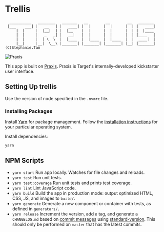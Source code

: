 # Trellis

```
  __________   ________   _______   __        __        __   _______
 |___    ___| |   __   | |   ____| |  |      |  |      |  | |   ____|
     |  |     |  |__|  | |  |__    |  |      |  |      |  | |  |____
     |  |     |   _   _| |   __|   |  |      |  |      |  | |____   |
     |  |     |  | \  \  |  |____  |  |____  |  |____  |  |  ____|  |
     |__|     |__|  \__\ |_______| |_______| |_______| |__| |_______|     (C)Stephanie.Tam
```


![Praxis](https://git.target.com/avatars/u/5724?s=200)

This app is built on [Praxis](https://praxis.target.com/). Praxis is Target's internally-developed kickstarter user interface.

## Setting Up trellis
Use the version of node specified in the `.nvmrc` file.

### Installing Packages

Install [Yarn](https://yarnpkg.com) for package management. Follow the [installation instructions](https://yarnpkg.com/en/docs/install) for your particular operating system.

Install dependencies:

```bash
yarn
```

## NPM Scripts

- `yarn start` Run app locally. Watches for file changes and reloads.
- `yarn test` Run unit tests.
- `yarn test:coverage` Run unit tests and prints test coverage.
- `yarn lint` Lint JavaScript code.
- `yarn build` Build the app in production mode: output optimized HTML, CSS, JS, and images to `build/`.
- `yarn generate` Generate a new component or container with tests, as defined in `generators/`.
- `yarn release` Increment the version, add a tag, and generate a `CHANGELOG.md` based on [commit messages](https://conventionalcommits.org/) using [standard-version](https://github.com/conventional-changelog/standard-version). This should only be performed on `master` that has the latest commits.

